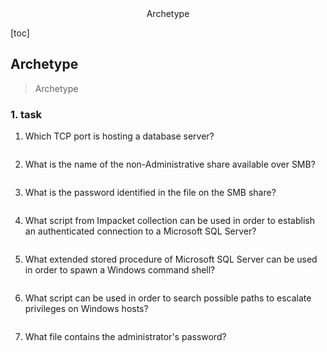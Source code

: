 <center>Archetype</center>







[toc]







## Archetype

> Archetype







### 1. task

1. Which TCP port is hosting a database server?

```shell
```

2. What is the name of the non-Administrative share available over SMB?

```shell
```

3. What is the password identified in the file on the SMB share?

```shell
```

4. What script from Impacket collection can be used in order to establish an authenticated connection to a Microsoft SQL Server?

```shell
```

5. What extended stored procedure of Microsoft SQL Server can be used in order to spawn a Windows command shell?

```shell
```

6. What script can be used in order to search possible paths to escalate privileges on Windows hosts?

```shell
```

7. What file contains the administrator's password?

```shell
```

